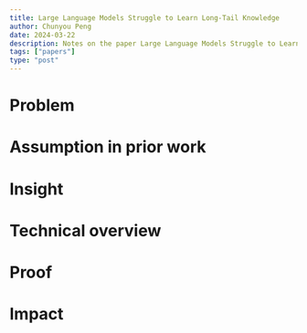 ```yaml
---
title: Large Language Models Struggle to Learn Long-Tail Knowledge
author: Chunyou Peng
date: 2024-03-22
description: Notes on the paper Large Language Models Struggle to Learn Long-Tail Knowledge
tags: ["papers"]
type: "post"
---
```


# Problem



# Assumption in prior work

# Insight

# Technical overview

# Proof

# Impact

